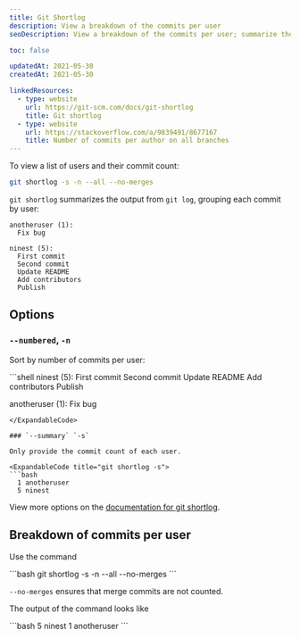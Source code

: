 ```yaml
---
title: Git Shortlog
description: View a breakdown of the commits per user
seoDescription: View a breakdown of the commits per user; summarize the commit count of users and authors

toc: false

updatedAt: 2021-05-30
createdAt: 2021-05-30

linkedResources:
  - type: website
    url: https://git-scm.com/docs/git-shortlog
    title: Git shortlog
  - type: website
    url: https://stackoverflow.com/a/9839491/8677167
    title: Number of commits per author on all branches
---
```


<Alert primary title="Summary" open>

To view a list of users and their commit count:

```bash
git shortlog -s -n --all --no-merges
```

</Alert>

`git shortlog` summarizes the output from `git log`, grouping each commit by user:

<ExpandableCode title="git shortlog">

```shell
anotheruser (1):
  Fix bug

ninest (5):
  First commit
  Second commit
  Update README
  Add contributors
  Publish
```

</ExpandableCode>

## Options

### `--numbered`, `-n`

Sort by number of commits per user:

<ExpandableCode title="git shortlog -n">
```shell 
ninest (5):
  First commit
  Second commit
  Update README
  Add contributors
  Publish

anotheruser (1):
  Fix bug
```
</ExpandableCode>

### `--summary` `-s`

Only provide the commit count of each user.

<ExpandableCode title="git shortlog -s">
```bash
  1 anotheruser
  5 ninest
```
</ExpandableCode>

View more options on the [documentation for git shortlog](https://git-scm.com/docs/git-shortlog).

## Breakdown of commits per user

Use the command

<ExpandableCode>
```bash
git shortlog -s -n --all --no-merges
```
</ExpandableCode>

`--no-merges` ensures that merge commits are not counted.

The output of the command looks like

<ExpandableCode title="git shortlog -s -n --all --no-merges">
```bash 
  5 ninest
  1 anotheruser
```
</ExpandableCode>